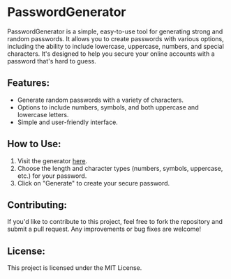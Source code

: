 # PasswordGenerator

PasswordGenerator is a simple, easy-to-use tool for generating strong and random passwords. It allows you to create passwords with various options, including the ability to include lowercase, uppercase, numbers, and special characters. It's designed to help you secure your online accounts with a password that's hard to guess.

## Features:
- Generate random passwords with a variety of characters.
- Options to include numbers, symbols, and both uppercase and lowercase letters.
- Simple and user-friendly interface.

## How to Use:
1. Visit the generator [here](https://tuusuario.github.io/PasswordGenerator).
2. Choose the length and character types (numbers, symbols, uppercase, etc.) for your password.
3. Click on "Generate" to create your secure password.

## Contributing:
If you'd like to contribute to this project, feel free to fork the repository and submit a pull request. Any improvements or bug fixes are welcome!

## License:
This project is licensed under the MIT License.
